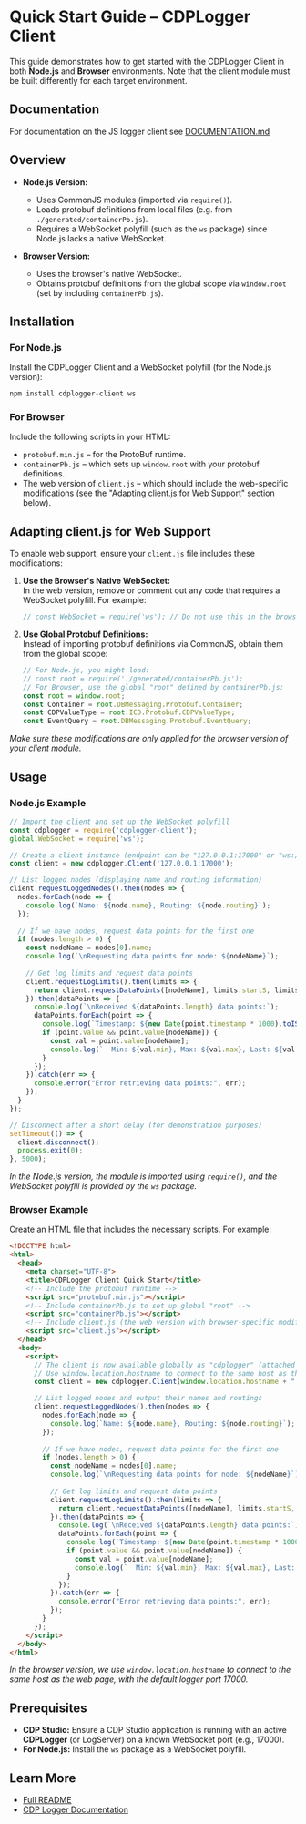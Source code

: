 # Quick Start Guide – CDPLogger Client

This guide demonstrates how to get started with the CDPLogger Client in both **Node.js** and **Browser** environments. Note that the client module must be built differently for each target environment.

## Documentation

For documentation on the JS logger client see [DOCUMENTATION.md](DOCUMENTATION.md)

## Overview

- **Node.js Version:**
  - Uses CommonJS modules (imported via `require()`).
  - Loads protobuf definitions from local files (e.g. from `./generated/containerPb.js`).
  - Requires a WebSocket polyfill (such as the `ws` package) since Node.js lacks a native WebSocket.

- **Browser Version:**
  - Uses the browser's native WebSocket.
  - Obtains protobuf definitions from the global scope via `window.root` (set by including `containerPb.js`).

## Installation

### For Node.js

Install the CDPLogger Client and a WebSocket polyfill (for the Node.js version):

```bash
npm install cdplogger-client ws
```

### For Browser

Include the following scripts in your HTML:
- `protobuf.min.js` – for the ProtoBuf runtime.
- `containerPb.js` – which sets up `window.root` with your protobuf definitions.
- The web version of `client.js` – which should include the web-specific modifications (see the "Adapting client.js for Web Support" section below).

## Adapting client.js for Web Support

To enable web support, ensure your `client.js` file includes these modifications:

1. **Use the Browser's Native WebSocket:**  
   In the web version, remove or comment out any code that requires a WebSocket polyfill. For example:
   ```js
   // const WebSocket = require('ws'); // Do not use this in the browser
   ```
   
2. **Use Global Protobuf Definitions:**  
   Instead of importing protobuf definitions via CommonJS, obtain them from the global scope:
   ```js
   // For Node.js, you might load:
   // const root = require('./generated/containerPb.js');
   // For Browser, use the global "root" defined by containerPb.js:
   const root = window.root;
   const Container = root.DBMessaging.Protobuf.Container;
   const CDPValueType = root.ICD.Protobuf.CDPValueType;
   const EventQuery = root.DBMessaging.Protobuf.EventQuery;
   ```
   
*Make sure these modifications are only applied for the browser version of your client module.*

## Usage

### Node.js Example

```js
// Import the client and set up the WebSocket polyfill
const cdplogger = require('cdplogger-client');
global.WebSocket = require('ws');

// Create a client instance (endpoint can be "127.0.0.1:17000" or "ws://127.0.0.1:17000")
const client = new cdplogger.Client('127.0.0.1:17000');

// List logged nodes (displaying name and routing information)
client.requestLoggedNodes().then(nodes => {
  nodes.forEach(node => {
    console.log(`Name: ${node.name}, Routing: ${node.routing}`);
  });
  
  // If we have nodes, request data points for the first one
  if (nodes.length > 0) {
    const nodeName = nodes[0].name;
    console.log(`\nRequesting data points for node: ${nodeName}`);
    
    // Get log limits and request data points
    client.requestLogLimits().then(limits => {
      return client.requestDataPoints([nodeName], limits.startS, limits.endS, 10, 0);
    }).then(dataPoints => {
      console.log(`\nReceived ${dataPoints.length} data points:`);
      dataPoints.forEach(point => {
        console.log(`Timestamp: ${new Date(point.timestamp * 1000).toISOString()}`);
        if (point.value && point.value[nodeName]) {
          const val = point.value[nodeName];
          console.log(`  Min: ${val.min}, Max: ${val.max}, Last: ${val.last}`);
        }
      });
    }).catch(err => {
      console.error("Error retrieving data points:", err);
    });
  }
});

// Disconnect after a short delay (for demonstration purposes)
setTimeout(() => {
  client.disconnect();
  process.exit(0);
}, 5000);
```

*In the Node.js version, the module is imported using `require()`, and the WebSocket polyfill is provided by the `ws` package.*

### Browser Example

Create an HTML file that includes the necessary scripts. For example:

```html
<!DOCTYPE html>
<html>
  <head>
    <meta charset="UTF-8">
    <title>CDPLogger Client Quick Start</title>
    <!-- Include the protobuf runtime -->
    <script src="protobuf.min.js"></script>
    <!-- Include containerPb.js to set up global "root" -->
    <script src="containerPb.js"></script>
    <!-- Include client.js (the web version with browser-specific modifications) -->
    <script src="client.js"></script>
  </head>
  <body>
    <script>
      // The client is now available globally as "cdplogger" (attached to window)
      // Use window.location.hostname to connect to the same host as the web page
      const client = new cdplogger.Client(window.location.hostname + ":17000");

      // List logged nodes and output their names and routings
      client.requestLoggedNodes().then(nodes => {
        nodes.forEach(node => {
          console.log(`Name: ${node.name}, Routing: ${node.routing}`);
        });
        
        // If we have nodes, request data points for the first one
        if (nodes.length > 0) {
          const nodeName = nodes[0].name;
          console.log(`\nRequesting data points for node: ${nodeName}`);
          
          // Get log limits and request data points
          client.requestLogLimits().then(limits => {
            return client.requestDataPoints([nodeName], limits.startS, limits.endS, 10, 0);
          }).then(dataPoints => {
            console.log(`\nReceived ${dataPoints.length} data points:`);
            dataPoints.forEach(point => {
              console.log(`Timestamp: ${new Date(point.timestamp * 1000).toISOString()}`);
              if (point.value && point.value[nodeName]) {
                const val = point.value[nodeName];
                console.log(`  Min: ${val.min}, Max: ${val.max}, Last: ${val.last}`);
              }
            });
          }).catch(err => {
            console.error("Error retrieving data points:", err);
          });
        }
      });
    </script>
  </body>
</html>
```

*In the browser version, we use `window.location.hostname` to connect to the same host as the web page, with the default logger port 17000.*

## Prerequisites

- **CDP Studio:** Ensure a CDP Studio application is running with an active **CDPLogger** (or LogServer) on a known WebSocket port (e.g., 17000).
- **For Node.js:** Install the `ws` package as a WebSocket polyfill.

## Learn More

- [Full README](https://github.com/CDPTechnologies/JavascriptCDPLoggerClient)
- [CDP Logger Documentation](https://cdpstudio.com/manual/cdp/cdplogger/cdplogger-configuration-manual.html)
